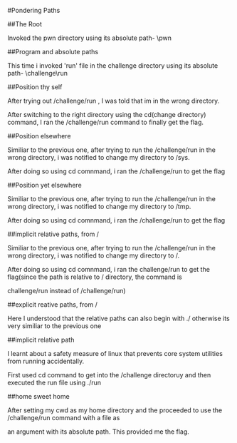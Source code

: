 #Pondering Paths

##The Root

Invoked the pwn directory using its absolute path- \pwn

##Program and absolute paths

This time i invoked 'run' file in the challenge directory using its absolute path- \challenge\run

##Position thy self

After trying out /challenge/run , I was told that im in the wrong directory.

After switching to the right directory using the cd(change directory) command, I ran the /challenge/run command to finally get the flag.

##Position elsewhere

Similiar to the previous one, after trying to run the /challenge/run in the wrong directory, i was notified to change my directory to /sys.

After doing so using cd comnmand, i ran the /challenge/run to get the flag

##Position yet elsewhere

Similiar to the previous one, after trying to run the /challenge/run in the wrong directory, i was notified to change my directory to /tmp.

After doing so using cd comnmand, i ran the /challenge/run to get the flag

##implicit relative paths, from /

Similiar to the previous one, after trying to run the /challenge/run in the wrong directory, i was notified to change my directory to /.

After doing so using cd comnmand, i ran the challenge/run to get the flag(since the path is relative to / directory, the command is 

challenge/run instead of /challenge/run)

##explicit reative paths, from /

Here I understood that the relative paths can also begin with ./ otherwise its very similiar to the previous one

##implicit relative path

I learnt about a safety measure of linux that prevents core system utilities from running accidentally.

First used cd command to get into the /challenge directoruy and then executed the run file using ./run

##home sweet home

After setting my cwd as my home directory and the proceeded to use the /challenge/run command with a file as

an argument with its absolute path. This provided me the flag.
